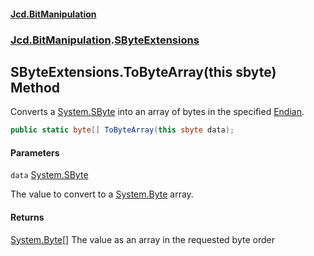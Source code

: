 #### [Jcd.BitManipulation](index.md 'index')

### [Jcd.BitManipulation](Jcd.BitManipulation.md 'Jcd.BitManipulation').[SByteExtensions](Jcd.BitManipulation.SByteExtensions.md 'Jcd.BitManipulation.SByteExtensions')

## SByteExtensions.ToByteArray(this sbyte) Method

Converts a [System.SByte](https://docs.microsoft.com/en-us/dotnet/api/System.SByte 'System.SByte') into an array of bytes in the specified [Endian](Jcd.BitManipulation.Endian.md 'Jcd.BitManipulation.Endian').

```csharp
public static byte[] ToByteArray(this sbyte data);
```

#### Parameters

<a name='Jcd.BitManipulation.SByteExtensions.ToByteArray(thissbyte).data'></a>

`data` [System.SByte](https://docs.microsoft.com/en-us/dotnet/api/System.SByte 'System.SByte')

The value to convert to a [System.Byte](https://docs.microsoft.com/en-us/dotnet/api/System.Byte 'System.Byte') array.

#### Returns

[System.Byte](https://docs.microsoft.com/en-us/dotnet/api/System.Byte 'System.Byte')[[]](https://docs.microsoft.com/en-us/dotnet/api/System.Array 'System.Array')
The value as an array in the requested byte order